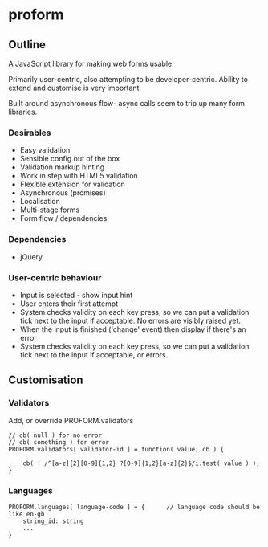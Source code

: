 # proform

## Outline

A JavaScript library for making web forms usable.

Primarily user-centric, also attempting to be developer-centric. Ability to extend and customise is very important.

Built around asynchronous flow- async calls seem to trip up many form libraries.

### Desirables
- Easy validation
- Sensible config out of the box
- Validation markup hinting
- Work in step with HTML5 validation
- Flexible extension for validation
- Asynchronous (promises)
- Localisation
- Multi-stage forms
- Form flow / dependencies

### Dependencies
- jQuery

### User-centric behaviour
- Input is selected - show input hint
- User enters their first attempt
- System checks validity on each key press, so we can put a validation tick next to the input if acceptable. No errors are visibly raised yet.
- When the input is finished ('change' event) then display if there's an error
- System checks validity on each key press, so we can put a validation tick next to the input if acceptable, or errors.

## Customisation

### Validators

Add, or override PROFORM.validators

	// cb( null ) for no error
	// cb( something ) for error
	PROFORM.validators[ validator-id ] = function( value, cb ) {

		cb( ! /^[a-z]{2}[0-9]{1,2} ?[0-9]{1,2}[a-z]{2}$/i.test( value ) );
	}

### Languages

	PROFORM.languages[ language-code ] = {		// language code should be like en-gb
		string_id: string
		...
	}